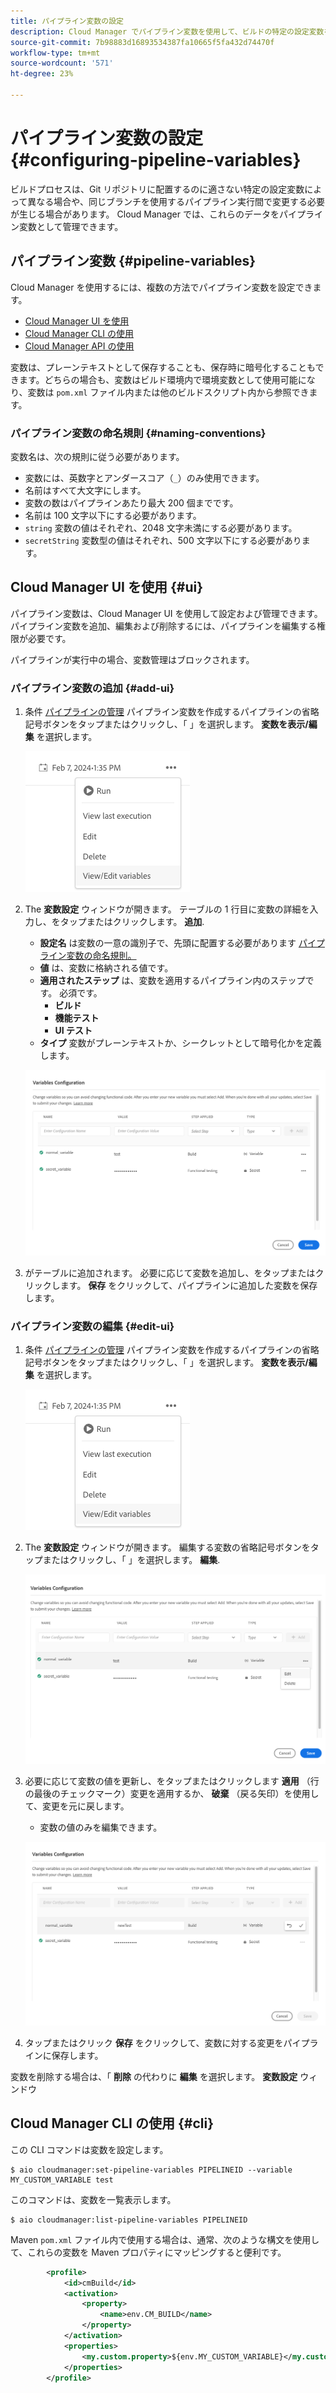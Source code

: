 ```yaml
---
title: パイプライン変数の設定
description: Cloud Manager でパイプライン変数を使用して、ビルドの特定の設定変数を管理する方法について説明します。
source-git-commit: 7b98883d16893534387fa10665f5fa432d74470f
workflow-type: tm+mt
source-wordcount: '571'
ht-degree: 23%

---
```



# パイプライン変数の設定 {#configuring-pipeline-variables}

ビルドプロセスは、Git リポジトリに配置するのに適さない特定の設定変数によって異なる場合や、同じブランチを使用するパイプライン実行間で変更する必要が生じる場合があります。 Cloud Manager では、これらのデータをパイプライン変数として管理できます。

## パイプライン変数 {#pipeline-variables}

Cloud Manager を使用するには、複数の方法でパイプライン変数を設定できます。

* [Cloud Manager UI を使用](#ui)
* [Cloud Manager CLI の使用](#cli)
* [Cloud Manager API の使用](https://developer.adobe.com/experience-cloud/cloud-manager/reference/api/#tag/Variables/operation/getPipelineVariables)

変数は、プレーンテキストとして保存することも、保存時に暗号化することもできます。どちらの場合も、変数はビルド環境内で環境変数として使用可能になり、変数は `pom.xml` ファイル内または他のビルドスクリプト内から参照できます。

### パイプライン変数の命名規則 {#naming-conventions}

変数名は、次の規則に従う必要があります。

* 変数には、英数字とアンダースコア（`_`）のみ使用できます。
* 名前はすべて大文字にします。
* 変数の数はパイプラインあたり最大 200 個までです。
* 名前は 100 文字以下にする必要があります。
* `string` 変数の値はそれぞれ、2048 文字未満にする必要があります。
* `secretString` 変数型の値はそれぞれ、500 文字以下にする必要があります。

## Cloud Manager UI を使用 {#ui}

パイプライン変数は、Cloud Manager UI を使用して設定および管理できます。 パイプライン変数を追加、編集および削除するには、パイプラインを編集する権限が必要です。

パイプラインが実行中の場合、変数管理はブロックされます。

### パイプライン変数の追加 {#add-ui}

1. 条件 [パイプラインの管理](/help/implementing/cloud-manager/configuring-pipelines/managing-pipelines.md) パイプライン変数を作成するパイプラインの省略記号ボタンをタップまたはクリックし、「 」を選択します。 **変数を表示/編集** を選択します。

   ![パイプライン変数を表示/編集](/help/implementing/cloud-manager/assets/pipeline-variables-view-edit.png)

1. The **変数設定** ウィンドウが開きます。 テーブルの 1 行目に変数の詳細を入力し、をタップまたはクリックします。 **追加**.

   * **設定名** は変数の一意の識別子で、先頭に配置する必要があります [パイプライン変数の命名規則。](#naming-conventions)
   * **値** は、変数に格納される値です。
   * **適用されたステップ** は、変数を適用するパイプライン内のステップです。 必須です。
      * **ビルド**
      * **機能テスト**
      * **UI テスト**
   * **タイプ** 変数がプレーンテキストか、シークレットとして暗号化かを定義します。

   ![変数を追加](/help/implementing/cloud-manager/assets/pipeline-variables-add-variable.png)

1. がテーブルに追加されます。 必要に応じて変数を追加し、をタップまたはクリックします。 **保存** をクリックして、パイプラインに追加した変数を保存します。

### パイプライン変数の編集 {#edit-ui}

1. 条件 [パイプラインの管理](/help/implementing/cloud-manager/configuring-pipelines/managing-pipelines.md) パイプライン変数を作成するパイプラインの省略記号ボタンをタップまたはクリックし、「 」を選択します。 **変数を表示/編集** を選択します。

   ![パイプライン変数を表示/編集](/help/implementing/cloud-manager/assets/pipeline-variables-view-edit.png)

1. The **変数設定** ウィンドウが開きます。 編集する変数の省略記号ボタンをタップまたはクリックし、「 」を選択します。 **編集**.

   ![変数の編集](/help/implementing/cloud-manager/assets/pipeline-variables-edit.png)

1. 必要に応じて変数の値を更新し、をタップまたはクリックします **適用** （行の最後のチェックマーク）変更を適用するか、 **破棄** （戻る矢印）を使用して、変更を元に戻します。

   * 変数の値のみを編集できます。

   ![変数の編集](/help/implementing/cloud-manager/assets/pipeline-variables-edit-save.png)

1. タップまたはクリック **保存** をクリックして、変数に対する変更をパイプラインに保存します。

変数を削除する場合は、「 **削除** の代わりに **編集** を選択します。 **変数設定** ウィンドウ

## Cloud Manager CLI の使用 {#cli}

この CLI コマンドは変数を設定します。

```shell
$ aio cloudmanager:set-pipeline-variables PIPELINEID --variable MY_CUSTOM_VARIABLE test
```

このコマンドは、変数を一覧表示します。

```shell
$ aio cloudmanager:list-pipeline-variables PIPELINEID
```

Maven `pom.xml` ファイル内で使用する場合は、通常、次のような構文を使用して、これらの変数を Maven プロパティにマッピングすると便利です。

```xml
        <profile>
            <id>cmBuild</id>
            <activation>
                <property>
                    <name>env.CM_BUILD</name>
                </property>
            </activation>
            <properties>
                <my.custom.property>${env.MY_CUSTOM_VARIABLE}</my.custom.property> 
            </properties>
        </profile>
```
